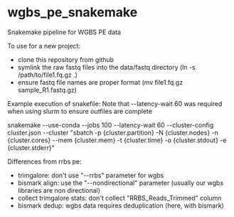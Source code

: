 # wgbs_pe_snakemake
Snakemake pipeline for WGBS PE data

To use for a new project:

  - clone this repository from github
  - symlink the raw fastq files into the data/fastq directory (ln -s /path/to/file1.fq.gz .)
  - ensure fastq file names are proper format (mv file1.fq.gz sample_R1.fastq.gz)

Example execution of snakefile: Note that --latency-wait 60 was required when using slurm to ensure outfiles are complete

snakemake --use-conda --jobs 100 --latency-wait 60 --cluster-config cluster.json --cluster "sbatch -p {cluster.partition} -N {cluster.nodes} -n {cluster.cores} --mem {cluster.mem} -t {cluster.time} -o {cluster.stdout} -e {cluster.stderr}"

Differences from rrbs pe:

  - trimgalore: don't use "--rrbs" parameter for wgbs
  - bismark align: use the "--nondirectional" parameter (usually our wgbs libraries are non directional)
  - collect trimgalore stats: don't collect "RRBS_Reads_Trimmed" column
  - bismark dedup: wgbs data requires deduplication (here, with bismark)
